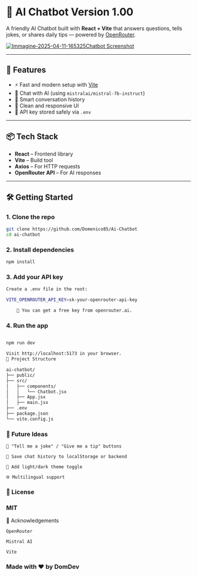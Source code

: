 # 🤖 AI Chatbot Version 1.00

A friendly AI Chatbot built with **React + Vite** that answers questions, tells jokes, or shares daily tips — powered by [OpenRouter](https://openrouter.ai).

<a href='https://postimg.cc/7byV9291' target='_blank'><img src='https://i.postimg.cc/J7s213BF/Immagine-2025-04-11-165325.jpg' border='0' alt='Immagine-2025-04-11-165325'/>Chatbot Screenshot</a>

---

## 🚀 Features

- ⚡️ Fast and modern setup with [Vite](https://vitejs.dev/)
- 🧠 Chat with AI (using `mistralai/mistral-7b-instruct`)
- 💬 Smart conversation history
- 🎨 Clean and responsive UI
- 🔐 API key stored safely via `.env`

---

## 📦 Tech Stack

- **React** – Frontend library
- **Vite** – Build tool
- **Axios** – For HTTP requests
- **OpenRouter API** – For AI responses

---

## 🛠️ Getting Started

### 1. Clone the repo

```bash
git clone https://github.com/Domenico85/Ai-Chatbot
cd ai-chatbot
```

### 2. Install dependencies

```bash
npm install
```

### 3. Add your API key

```bash
Create a .env file in the root:

VITE_OPENROUTER_API_KEY=sk-your-openrouter-api-key

    🔐 You can get a free key from openrouter.ai.
```

### 4. Run the app

```bash

npm run dev

Visit http://localhost:5173 in your browser.
📁 Project Structure

ai-chatbot/
├── public/
├── src/
│   ├── components/
│   │   └── Chatbot.jsx
│   ├── App.jsx
│   ├── main.jsx
├── .env
├── package.json
└── vite.config.js

```

### 🌟 Future Ideas

    🎲 "Tell me a joke" / "Give me a tip" buttons

    💾 Save chat history to localStorage or backend

    🎨 Add light/dark theme toggle

    🌐 Multilingual support

### 📄 License

### MIT

🙌 Acknowledgements

    OpenRouter

    Mistral AI

    Vite

### Made with ❤️ by DomDev
